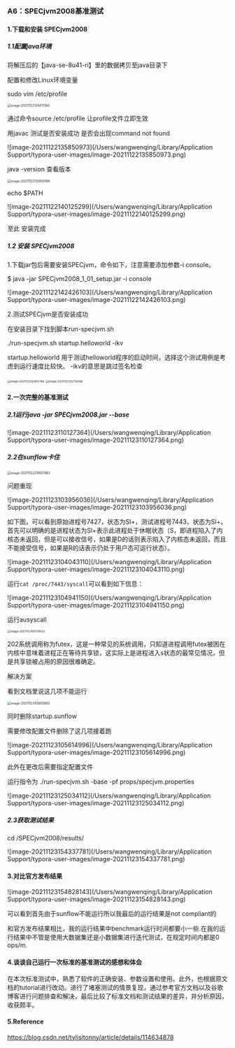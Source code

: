 ### **A6：SPECjvm2008基准测试**

#### 1.下载和安装 SPECjvm2008

##### 1.1配置java环境

将解压后的【java-se-8u41-ri】里的数据拷贝至java目录下

配置和修改Linux环境变量

sudo vim /etc/profile

<img src="/Users/wangwenqing/Library/Application Support/typora-user-images/image-20211122134417560.png" alt="image-20211122134417560" style="zoom:50%;" />

通过命令source /etc/profile 让profile文件立即生效

用javac 测试是否安装成功 是否会出现command not found

![image-20211122135850973](/Users/wangwenqing/Library/Application Support/typora-user-images/image-20211122135850973.png)

java -version 查看版本

<img src="/Users/wangwenqing/Library/Application Support/typora-user-images/image-20211122135930169.png" alt="image-20211122135930169" style="zoom:50%;" />

echo $PATH

![image-20211122140125299](/Users/wangwenqing/Library/Application Support/typora-user-images/image-20211122140125299.png)

至此 安装完成

##### 1.2 安装 SPECjvm2008

1.下载jar包后需要安装SPECjvm，命令如下，注意需要添加参数-i console。

$ java -jar SPECjvm2008_1_01_setup.jar -i console

![image-20211122142426103](/Users/wangwenqing/Library/Application Support/typora-user-images/image-20211122142426103.png)

2.测试SPECjvm是否安装成功

在安装目录下找到脚本run-specjvm.sh

./run-specjvm.sh startup.helloworld -ikv

startup.helloworld 用于测试helloworld程序的启动时间，选择这个测试用例是考虑到运行速度比较快。 -ikv的意思是跳过签名检查

<img src="/Users/wangwenqing/Library/Application Support/typora-user-images/image-20211122142852768.png" alt="image-20211122142852768" style="zoom:43%;" />

<img src="/Users/wangwenqing/Library/Application Support/typora-user-images/image-20211122142756546.png" alt="image-20211122142756546" style="zoom:43%;" />

#### 2.一次完整的基准测试

##### 2.1运行java -jar SPECjvm2008.jar --base

![image-20211123110127364](/Users/wangwenqing/Library/Application Support/typora-user-images/image-20211123110127364.png)

##### 2.2在sunflow卡住

<img src="/Users/wangwenqing/Library/Application Support/typora-user-images/image-20211122215807963.png" alt="image-20211122215807963" style="zoom:50%;" />

问题重现

![image-20211123103956036](/Users/wangwenqing/Library/Application Support/typora-user-images/image-20211123103956036.png)

如下图，可以看到原始进程号7427，状态为Sl+，测试进程号7443，状态为Sl+。首先可以明确的是进程状态为Sl+表示此进程处于休眠状态（S，即进程陷入了内核态未返回，但是可以接收信号，如果是D的话则表示陷入了内核态未返回，而且不能接受信号，如果是R的话表示仍处于用户态可运行状态）。

![image-20211123104043110](/Users/wangwenqing/Library/Application Support/typora-user-images/image-20211123104043110.png)

运行`cat /proc/7443/syscall`可以看到如下信息：

![image-20211123104941150](/Users/wangwenqing/Library/Application Support/typora-user-images/image-20211123104941150.png)

运行ausyscall

<img src="/Users/wangwenqing/Library/Application Support/typora-user-images/image-20211123105119032.png" alt="image-20211123105119032" style="zoom:45%;" />

202系统调用称为futex，这是一种常见的系统调用，只知道进程调用futex被困在内核中意味着进程正在等待共享锁，这实际上是进程进入s状态的最常见情况，但是共享锁被占用的原因很难确定。

解决方案

看到文档里说这几项不能运行

<img src="/Users/wangwenqing/Library/Application Support/typora-user-images/image-20211123105815883.png" alt="image-20211123105815883" style="zoom:50%;" />

同时删除startup.sunflow

需要修改配置文件删除了这几项接着跑

![image-20211123105614996](/Users/wangwenqing/Library/Application Support/typora-user-images/image-20211123105614996.png)

此外在更改后需要指定配置文件

运行指令为 ./run-specjvm.sh -base -pf props/specjvm.properties

![image-20211123125034112](/Users/wangwenqing/Library/Application Support/typora-user-images/image-20211123125034112.png)

##### 2.3获取测试结果

cd /SPECjvm2008/results/

![image-20211123154337781](/Users/wangwenqing/Library/Application Support/typora-user-images/image-20211123154337781.png)

#### 3.对比官方发布结果

![image-20211123154828143](/Users/wangwenqing/Library/Application Support/typora-user-images/image-20211123154828143.png)

可以看到首先由于sunflow不能运行所以我最后的运行结果是not compliant的

和官方发布结果相比，我的运行结果中benchmark运行时间都要小一些.在我的运行结果中不管是使用大数据集还是小数据集进行迭代测试，在规定时间内都是0 ops/m.

#### 4.谈谈自己运行一次标准的基准测试的感想和体会

在本次标准测试中，熟悉了软件的正确安装、参数设置和使用。此外，也根据原文档的tutorial进行改动。进行了堵塞测试的情景复现，通过参考官方文档以及谷歌博客进行问题排查和解决，最后比较了标准文档和测试结果的差异，并分析原因，收获颇丰。

#### 5.Reference

https://blog.csdn.net/tylisitonny/article/details/114634878
